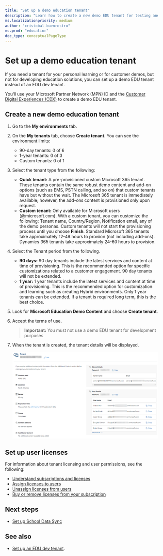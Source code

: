 ```yaml
---
title: "Set up a demo education tenant"
description: "Learn how to create a new demo EDU tenant for testing and learning."
ms.localizationpriority: medium
author: "cristobal-buenrostro"
ms.prod: "education"
doc_type: conceptualPageType
---
```


# Set up a demo education tenant

If you need a tenant for your personal learning or for customer demos, but not for developing education solutions, you can set up a demo EDU tenant instead of an EDU dev tenant.

You'll use your Microsoft Partner Network (MPN) ID and the [Customer Digital Experiences (CDX)](https://cdx.transform.microsoft.com/) to create a demo EDU tenant.

## Create a new demo education tenant

1. Go to the **My environments** tab.

2. On the **My tenants** tab, choose **Create tenant**. You can see the environment limits:

    - 90-day tenants: 0 of 6
    - 1-year tenants: 0 of 3
    - Custom tenants: 0 of 1

4. Select the tenant type from the following:
    - **Quick tenant:** A pre-provisioned custom Microsoft 365 tenant. These tenants contain the same robust demo content and add-on options (such as EMS, PSTN calling, and so on) that custom tenants have but without the wait. The Microsoft 365 tenant is immediately available; however, the add-ons content is provisioned only upon request.
    - **Custom tenant:** Only available for Microsoft users (@microsoft.com). With a custom tenant, you can customize the following:
Tenant name, Country/Region, Notification email, any of the demo personas. Custom tenants will not start the provisioning process until you choose **Finish**.
Standard Microsoft 365 tenants take approximately 12-48 hours to proviion (not including add-ons). Dynamics 365 tenants take approximately 24-60 hours to provision.

5. Select the Tenant period from the following.
    - **90 days:** 90 day tenants include the latest services and content at time of provisioning. This is the recommended option for specific customizations related to a customer engagement. 90 day tenants will not be extended.
    - **1 year:** 1 year tenants include the latest services and content at time of provisioning. This is the recommended option for customization and learning such as creating Hybrid environments. Only 1 year tenants can be extended. If a tenant is required long term, this is the best choice.

6. Look for **Microsoft Education Demo Content** and choose **Create tenant**.

7. Accept the terms of use.

    > **Important:** You must not use a demo EDU tenant for development purposes.

8. When the tenant is created, the tenant details will be displayed.

    ![Screenshot of the tenant details](./images/msgraph-onboarding/edutenant-6.png)

## Set up user licenses

For information about tenant licensing and user permissions, see the following:

- [Understand subscriptions and licenses](/microsoft-365/commerce/licenses/subscriptions-and-licenses?view=o365-worldwide)
- [Assign licenses to users](/microsoft-365/admin/manage/assign-licenses-to-users?view=o365-worldwide)
- [Unassign licenses from users](/microsoft-365/admin/manage/remove-licenses-from-users?view=o365-worldwide)
- [Buy or remove licenses from your subscription](/microsoft-365/commerce/licenses/buy-licenses?view=o365-worldwide)

## Next steps

- [Set up School Data Sync](/graph/msgraph-onboarding-sds)

## See also

- [Set up an EDU dev tenant](/graph/msgraph-onboarding-devtenant).
